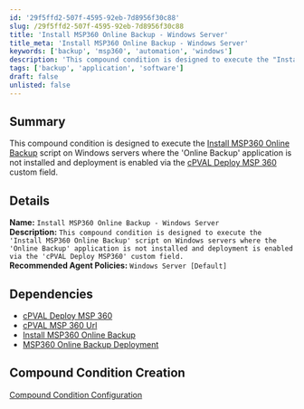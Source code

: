 ```yaml
---
id: '29f5ffd2-507f-4595-92eb-7d8956f30c88'
slug: /29f5ffd2-507f-4595-92eb-7d8956f30c88
title: 'Install MSP360 Online Backup - Windows Server'
title_meta: 'Install MSP360 Online Backup - Windows Server'
keywords: ['backup', 'msp360', 'automation', 'windows']
description: 'This compound condition is designed to execute the "Install MSP360 Online Backup" script on Windows servers where the "Online Backup" application is not installed and deployment is enabled via the "cPVAL Deploy MSP360" custom field.'
tags: ['backup', 'application', 'software']
draft: false
unlisted: false
---
```


## Summary

This compound condition is designed to execute the [Install MSP360 Online Backup](/docs/104e0456-6bb4-4e65-b0c0-0f8b6c0a4d8b) script on Windows servers where the 'Online Backup' application is not installed and deployment is enabled via the [cPVAL Deploy MSP 360](/docs/294f2f3e-1091-45b0-b764-b16ae054fad7) custom field.

## Details

**Name:** `Install MSP360 Online Backup - Windows Server`  
**Description:** `This compound condition is designed to execute the 'Install MSP360 Online Backup' script on Windows servers where the 'Online Backup' application is not installed and deployment is enabled via the 'cPVAL Deploy MSP360' custom field.`  
**Recommended Agent Policies:** `Windows Server [Default]`

## Dependencies

- [cPVAL Deploy MSP 360](/docs/294f2f3e-1091-45b0-b764-b16ae054fad7)
- [cPVAL MSP 360 Url](/docs/7e18083b-6a0e-49da-8a08-cfe9c7fa3378)
- [Install MSP360 Online Backup](/docs/104e0456-6bb4-4e65-b0c0-0f8b6c0a4d8b)
- [MSP360 Online Backup Deployment](/docs/2f783bba-4022-43d3-8bb4-a768f68fe8c2)

## Compound Condition Creation

[Compound Condition Configuration](https://github.com/ProVal-Tech/ninjarmm/blob/main/compound-conditions/install-msp-360-online-windows-server.toml)
